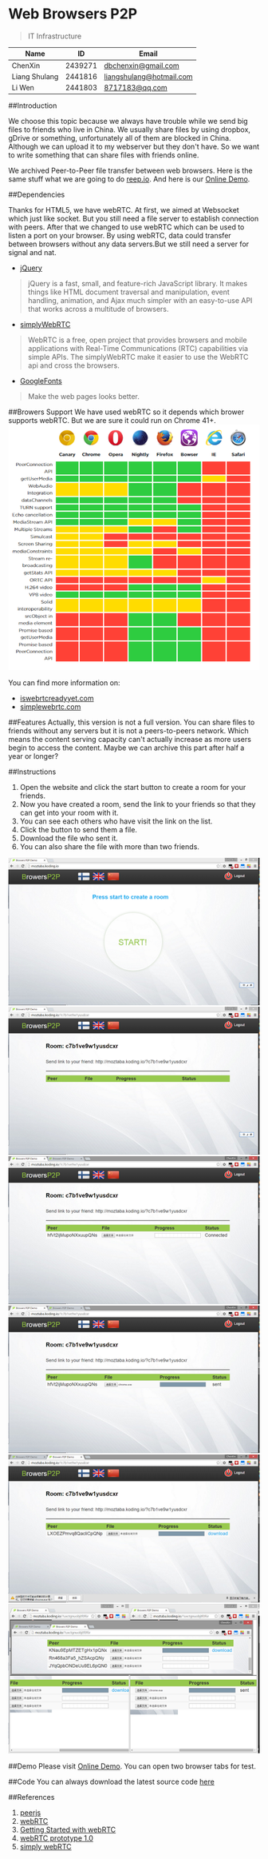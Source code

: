 # Web Browsers P2P
> IT Infrastructure

| Name          | ID      | Email                    |
|---------------|---------|--------------------------|
| ChenXin       | 2439271 | dbchenxin@gmail.com      |
| Liang Shulang | 2441816 | liangshulang@hotmail.com |
| Li Wen        | 2441803 | 8717183@qq.com           |


##Introduction

We choose this topic because we always have trouble while we send big files to friends who live in China.
We usually share files by using dropbox, gDrive or something, unfortunately all of them are blocked in China. 
Although we can upload it to my webserver but they don't have. So we want to write something that can share files with friends online.

We archived Peer-to-Peer file transfer between web browsers. 
Here is the same stuff what we are going to do [reep.io](https://reep.io/).
And here is our [Online Demo](http://doubleshift.github.io/WebBrowsers-P2P/).

##Dependencies

Thanks for HTML5, we have webRTC. At first, we aimed at Websocket which just like socket. But you still need a file server to establish connection with peers. After that we changed to use webRTC which can be used to listen a port on your browser. By using webRTC, data could transfer between browsers without any data servers.But we still need a server for signal and nat.

- [jQuery](https://jquery.com/) 
> jQuery is a fast, small, and feature-rich JavaScript library. It makes things like HTML document traversal and manipulation, event handling, animation, and Ajax much simpler with an easy-to-use API that works across a multitude of browsers. 

- [simplyWebRTC](http://simplewebrtc.com)
> WebRTC is a free, open project that provides browsers and mobile applications with Real-Time Communications (RTC) capabilities via simple APIs. The simplyWebRTC make it easier to use the WebRTC api and cross the browsers.

- [GoogleFonts](https://www.google.com/fonts)
> Make the web pages looks better.

##Browers Support
We have used webRTC so it depends which brower supports webRTC.
But we are sure it could run on Chrome 41+.
![](dist/a.png)

You can find more information on:
- [iswebrtcreadyyet.com](http://iswebrtcreadyyet.com/)
- [simplewebrtc.com](http://simplewebrtc.com/)

##Features
Actually, this version is not a full version. You can share files to friends without any servers but it is not a peers-to-peers network. Which means the content serving capacity can't actually increase as more users begin to access the content. Maybe we can archive this part after half a year or longer?

##Instructions
1. Open the website and click the start button to create a room for your friends.
2. Now you have created a room, send the link to your friends so that they can get into your room with it.
3. You can see each others who have visit the link on the list.
4. Click the button to send them a file.
5. Download the file who sent it.
6. You can also share the file with more than two friends.

![](dist/1.png)
![](dist/2.png)
![](dist/3.png)
![](dist/4.png)
![](dist/5.png)
![](dist/6.png)

##Demo
Please visit [Online Demo](http://doubleshift.github.io/WebBrowsers-P2P/).
You can open two browser tabs for test.

##Code
You can always download the latest source code [here](https://github.com/DoubleShift/WebBrowsers-P2P/archive/master.zip)

##References
1. [peerjs](http://peerjs.com/)
2. [webRTC](http://www.webrtc.org/)
3. [Getting Started with webRTC](http://www.html5rocks.com/en/tutorials/webrtc/basics/)
4. [webRTC prototype 1.0](http://www.w3.org/TR/webrtc/)
5. [simply webRTC](http://simplewebrtc.com/)
